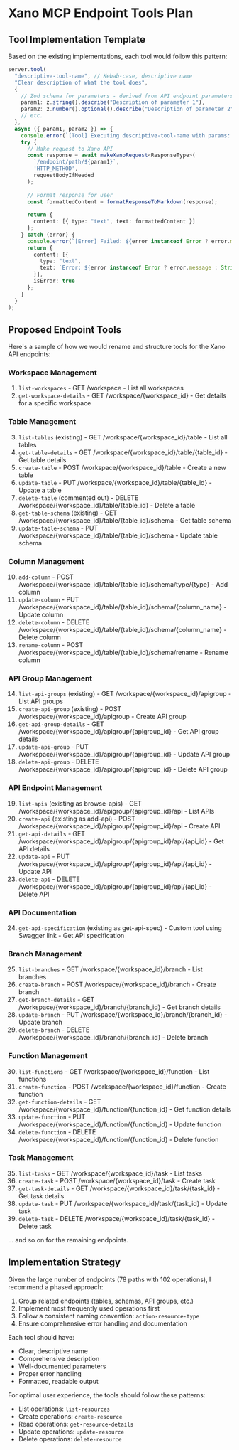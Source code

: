 # Xano MCP Endpoint Tools Plan

## Tool Implementation Template

Based on the existing implementations, each tool would follow this pattern:

```typescript
server.tool(
  "descriptive-tool-name", // Kebab-case, descriptive name
  "Clear description of what the tool does",
  {
    // Zod schema for parameters - derived from API endpoint parameters
    param1: z.string().describe("Description of parameter 1"),
    param2: z.number().optional().describe("Description of parameter 2"),
    // etc.
  },
  async ({ param1, param2 }) => {
    console.error(`[Tool] Executing descriptive-tool-name with params: ${param1}, ${param2}`);
    try {
      // Make request to Xano API
      const response = await makeXanoRequest<ResponseType>(
        `/endpoint/path/${param1}`, 
        'HTTP_METHOD',
        requestBodyIfNeeded
      );
      
      // Format response for user
      const formattedContent = formatResponseToMarkdown(response);
      
      return {
        content: [{ type: "text", text: formattedContent }]
      };
    } catch (error) {
      console.error(`[Error] Failed: ${error instanceof Error ? error.message : String(error)}`);
      return {
        content: [{ 
          type: "text", 
          text: `Error: ${error instanceof Error ? error.message : String(error)}` 
        }],
        isError: true
      };
    }
  }
);
```

## Proposed Endpoint Tools

Here's a sample of how we would rename and structure tools for the Xano API endpoints:

### Workspace Management

1. `list-workspaces` - GET /workspace - List all workspaces
2. `get-workspace-details` - GET /workspace/{workspace_id} - Get details for a specific workspace

### Table Management

3. `list-tables` (existing) - GET /workspace/{workspace_id}/table - List all tables
4. `get-table-details` - GET /workspace/{workspace_id}/table/{table_id} - Get table details
5. `create-table` - POST /workspace/{workspace_id}/table - Create a new table
6. `update-table` - PUT /workspace/{workspace_id}/table/{table_id} - Update a table
7. `delete-table` (commented out) - DELETE /workspace/{workspace_id}/table/{table_id} - Delete a table
8. `get-table-schema` (existing) - GET /workspace/{workspace_id}/table/{table_id}/schema - Get table schema
9. `update-table-schema` - PUT /workspace/{workspace_id}/table/{table_id}/schema - Update table schema

### Column Management

10. `add-column` - POST /workspace/{workspace_id}/table/{table_id}/schema/type/{type} - Add column
11. `update-column` - PUT /workspace/{workspace_id}/table/{table_id}/schema/{column_name} - Update column
12. `delete-column` - DELETE /workspace/{workspace_id}/table/{table_id}/schema/{column_name} - Delete column
13. `rename-column` - POST /workspace/{workspace_id}/table/{table_id}/schema/rename - Rename column

### API Group Management

14. `list-api-groups` (existing) - GET /workspace/{workspace_id}/apigroup - List API groups
15. `create-api-group` (existing) - POST /workspace/{workspace_id}/apigroup - Create API group
16. `get-api-group-details` - GET /workspace/{workspace_id}/apigroup/{apigroup_id} - Get API group details
17. `update-api-group` - PUT /workspace/{workspace_id}/apigroup/{apigroup_id} - Update API group
18. `delete-api-group` - DELETE /workspace/{workspace_id}/apigroup/{apigroup_id} - Delete API group

### API Endpoint Management

19. `list-apis` (existing as browse-apis) - GET /workspace/{workspace_id}/apigroup/{apigroup_id}/api - List APIs
20. `create-api` (existing as add-api) - POST /workspace/{workspace_id}/apigroup/{apigroup_id}/api - Create API
21. `get-api-details` - GET /workspace/{workspace_id}/apigroup/{apigroup_id}/api/{api_id} - Get API details
22. `update-api` - PUT /workspace/{workspace_id}/apigroup/{apigroup_id}/api/{api_id} - Update API
23. `delete-api` - DELETE /workspace/{workspace_id}/apigroup/{apigroup_id}/api/{api_id} - Delete API

### API Documentation

24. `get-api-specification` (existing as get-api-spec) - Custom tool using Swagger link - Get API specification

### Branch Management

25. `list-branches` - GET /workspace/{workspace_id}/branch - List branches
26. `create-branch` - POST /workspace/{workspace_id}/branch - Create branch
27. `get-branch-details` - GET /workspace/{workspace_id}/branch/{branch_id} - Get branch details
28. `update-branch` - PUT /workspace/{workspace_id}/branch/{branch_id} - Update branch
29. `delete-branch` - DELETE /workspace/{workspace_id}/branch/{branch_id} - Delete branch

### Function Management

30. `list-functions` - GET /workspace/{workspace_id}/function - List functions
31. `create-function` - POST /workspace/{workspace_id}/function - Create function
32. `get-function-details` - GET /workspace/{workspace_id}/function/{function_id} - Get function details
33. `update-function` - PUT /workspace/{workspace_id}/function/{function_id} - Update function
34. `delete-function` - DELETE /workspace/{workspace_id}/function/{function_id} - Delete function

### Task Management

35. `list-tasks` - GET /workspace/{workspace_id}/task - List tasks
36. `create-task` - POST /workspace/{workspace_id}/task - Create task
37. `get-task-details` - GET /workspace/{workspace_id}/task/{task_id} - Get task details
38. `update-task` - PUT /workspace/{workspace_id}/task/{task_id} - Update task
39. `delete-task` - DELETE /workspace/{workspace_id}/task/{task_id} - Delete task

... and so on for the remaining endpoints.

## Implementation Strategy

Given the large number of endpoints (78 paths with 102 operations), I recommend a phased approach:

1. Group related endpoints (tables, schemas, API groups, etc.)
2. Implement most frequently used operations first
3. Follow a consistent naming convention: `action-resource-type`
4. Ensure comprehensive error handling and documentation

Each tool should have:
- Clear, descriptive name
- Comprehensive description
- Well-documented parameters
- Proper error handling
- Formatted, readable output

For optimal user experience, the tools should follow these patterns:
- List operations: `list-resources`
- Create operations: `create-resource`
- Read operations: `get-resource-details`
- Update operations: `update-resource`
- Delete operations: `delete-resource`